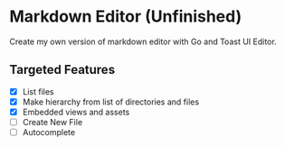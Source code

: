 # Markdown Editor (Unfinished)

Create my own version of markdown editor with Go and Toast UI Editor.

## Targeted Features

* [x] List files
* [x] Make hierarchy from list of directories and files
* [x] Embedded views and assets
* [ ] Create New File
* [ ] Autocomplete
